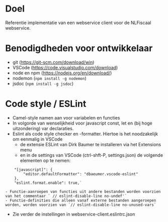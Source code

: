 # Doel
Referentie implementatie van een webservice client voor de NLFiscaal webservice.

# Benodigdheden voor ontwikkelaar
- git (https://git-scm.com/download/win)
- VSCode (https://code.visualstudio.com/download)
- node en npm (https://nodejs.org/en/download/)
- nodemon (`npm install -g nodemon`)
- jsdoc (`npm install -g jsdoc`)

# Code style / ESLint
- Camel-style namen aan voor variabelen en functies
- In volgorde van wenselijkheid voor javascript const, let en (bij hoge uitzondering) var declaraties.
- Eslint als code style checker en -formatter. Hiertoe is het noodzakelijk om eenmalig in VSCode
    - de extensie ESLint van Dirk Baumer te installeren via het Extensions menu
    - en in de settings van VSCode (ctrl-shft-P, settings.json) de volgende elementen op te nemen:
```
    "[javascript]": {
        "editor.defaultFormatter": "dbaeumer.vscode-eslint"
    },
    "eslint.format.enable": true,`
```
    - Functie-aanroepen van functies uit andere bestanden worden voorzien van het commentaar ` // eslint-disable-line no-undef'`
    - Functie-definities die alleen vanaf externe bestanden aangeroepen worden, worden voorzien van `// eslint-disable-line no-unused-vars`  
- Zie verder de instellingen in webservice-client\.eslintrc.json
